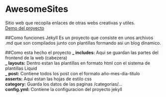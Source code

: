 # AwesomeSites
Sitio web que recopila enlaces de otras webs creativas y utiles. <br>
[Demo del proyecto](https://monkeyandres.github.io/AwesomeSites/)

##Como funciones Jekyll
Es un proyecto que consiste en unos archivos .md que son compilados junto con plantillas formando asi un blog dinamico.

##Como esta hecho el proyecto
**_ includes:** Aqui se guardan las partes del frontend de la web (cabezera) <br>
**_ layouts:** Dentro estan las plantillas en formato html con el sistema de plantillas Liquid<br>
**_ post:** Contiene todos los post con el formato año-mes-dia-titulo<br>
**asserts:** Aqui estan las hojas de estilo css<br>
**category:** Guarda los datos de las paginas /categorias/...<br>
**config.yml:** Contiene la configuracion del proyecto jekyll
